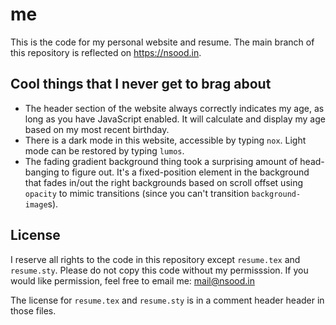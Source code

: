 # me

This is the code for my personal website and resume. The main branch of this repository is reflected on https://nsood.in.

## Cool things that I never get to brag about

* The header section of the website always correctly indicates my age, as long as you have JavaScript enabled. It will calculate and display my age based on my most recent birthday.
* There is a dark mode in this website, accessible by typing `nox`. Light mode can be restored by typing `lumos`.
* The fading gradient background thing took a surprising amount of head-banging to figure out. It's a fixed-position element in the background that fades in/out the right backgrounds based on scroll offset using `opacity` to mimic transitions (since you can't transition `background-image`s).

## License

I reserve all rights to the code in this repository except `resume.tex` and `resume.sty`. Please do not copy this code without my permisssion. If you would like permission, feel free to email me: mail@nsood.in

The license for `resume.tex` and `resume.sty` is in a comment header header in those files.

